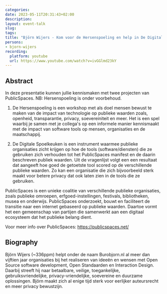 ```yaml
---
categories:
date: 2023-05-11T20:31:43+02:00
description:
layout: event-talk
slug:
tags:
title: "Björn Wijers - Kom voor de Hersenspoeling en help in De Digitale Spoelkeuken"
persons:
- bjorn-wijers
recording:
  platform: youtube
  url: https://www.youtube.com/watch?v=ivGGlmd23kY
---
```


## Abstract

In deze presentatie kunnen jullie kennismaken met twee projecten van PublicSpaces. NB: Hersenspoeling is onder voorbehoud.

1) De Hersenspoeling is een workshop met als doel mensen bewust te maken van de impact van technologie op publieke waarden zoals, openheid, transparantie, privacy, soevereiniteit en meer. Het is een spel waarbij je samen met je collega's op een informele manier kennismaakt met de impact van software tools op mensen, organisaties en de maatschappij.

2) De Digitale Spoelkeuken is een instrument waarmee publieke organisaties zicht krijgen op hoe de tools (software/diensten) die ze gebruiken zich verhouden tot het PublicSpaces manifest en de daarin beschreven publiek waarden. Uit de vragenlijst volgt een een resultaat dat aangeeft hoe goed de getoetste tool scored op de verschillende publieke waarden. Zo kan een organisatie die zich bijvoorbeeld sterk maakt voor betere privacy dat ook laten zien in de tools die ze gebruiken.

PublicSpaces is een unieke coalitie van verschillende publieke organisaties, zoals publieke omroepen, erfgoed-instellingen, festivals, bibliotheken, musea en onderwijs. PublicSpaces onderzoekt, bouwt en faciliteert de transitie naar een internet gebaseerd op publieke waarden. Daartoe vormt het een gemeenschap van partijen die samenwerkt aan een digitaal ecosysteem dat het publieke belang dient.

Voor meer info over PublicSpaces: https://publicspaces.net/

## Biography

Björn Wijers (~336ppm) helpt onder de naam Burobjorn.nl al meer dan vijftien jaar organisaties bij het realiseren van ideeën en wensen met Open Source software development, Open Standaarden en Interaction Design. Daarbij streeft hij naar betaalbare, veilige, toegankelijke, gebruiksvriendelijke, privacy-vriendelijke, soevereine en duurzame oplossingen. Björn maakt zich al enige tijd sterk voor eerlijker auteursrecht en meer privacy bewustzijn.
